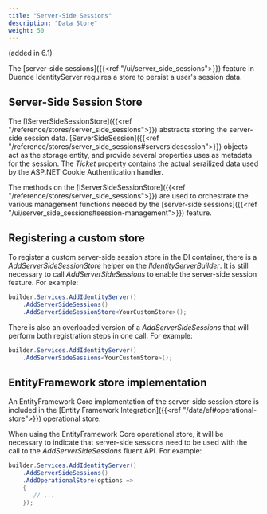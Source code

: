 ```yaml
---
title: "Server-Side Sessions"
description: "Data Store"
weight: 50
---
```


(added in 6.1)

The [server-side sessions]({{<ref "/ui/server_side_sessions">}}) feature in Duende IdentityServer requires a store to persist a user's session data.

## Server-Side Session Store

The [IServerSideSessionStore]({{<ref "/reference/stores/server_side_sessions">}}) abstracts storing the server-side session data.
[ServerSideSession]({{<ref "/reference/stores/server_side_sessions#serversidesession">}}) objects act as the storage entity, and provide several properties uses as metadata for the session. The *Ticket* property contains the actual serailized data used by the ASP.NET Cookie Authentication handler.

The methods on the [IServerSideSessionStore]({{<ref "/reference/stores/server_side_sessions">}}) are used to orchestrate the various management functions needed by the [server-side sessions]({{<ref "/ui/server_side_sessions#session-management">}}) feature.

## Registering a custom store

To register a custom server-side session store in the DI container, there is a *AddServerSideSessionStore* helper on the *IIdentityServerBuilder*.
It is still necessary to call *AddServerSideSessions* to enable the server-side session feature.
For example:

```cs
builder.Services.AddIdentityServer()
    .AddServerSideSessions()
    .AddServerSideSessionStore<YourCustomStore>();
```

There is also an overloaded version of a *AddServerSideSessions* that will perform both registration steps in one call.
For example:

```cs
builder.Services.AddIdentityServer()
    .AddServerSideSessions<YourCustomStore>();
```

## EntityFramework store implementation

An EntityFramework Core implementation of the server-side session store is included in the [Entity Framework Integration]({{<ref "/data/ef#operational-store">}}) operational store.

When using the EntityFramework Core operational store, it will be necessary to indicate that server-side sessions need to be used with the call to the *AddServerSideSessions* fluent API.
For example:


```cs
builder.Services.AddIdentityServer()
    .AddServerSideSessions()
    .AddOperationalStore(options =>
    {
       // ...
    });

```
